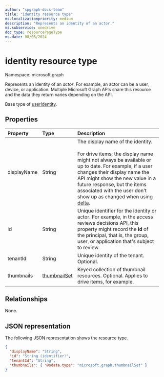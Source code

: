 ```yaml
---
author: "spgraph-docs-team"
title: "identity resource type"
ms.localizationpriority: medium
description: "Represents an identity of an actor."
ms.subservice: onedrive
doc_type: resourcePageType
ms.date: 08/08/2024
---
```


# identity resource type

Namespace: microsoft.graph

Represents an identity of an _actor_. For example, an actor can be a user, device, or application. Multiple Microsoft Graph APIs share this resource and the data they return varies depending on the API.

Base type of [userIdentity](useridentity.md).

## Properties

| Property    | Type   | Description                                                                                                                                                                                                                                                                                                           |
|:------------|:-------|:----------------------------------------------------------------------------------------------------------------------------------------------------------------------------------------------------------------------------------------------------------------------------------------------------------------------|
| displayName         | String | The display name of the identity.<br/><br/>For drive items, the display name might not always be available or up to date. For example, if a user changes their display name the API might show the new value in a future response, but the items associated with the user don't show up as changed when using [delta](../api/driveitem-delta.md).       |
| id                  | String | Unique identifier for the identity or actor. For example, in the access reviews decisions API, this property might record the **id** of the principal, that is, the group, user, or application that's subject to review. |
| tenantId            | String | Unique identity of the tenant. Optional.                                    |
| thumbnails          | [thumbnailSet](thumbnailset.md) | Keyed collection of thumbnail resources. Optional. Applies to drive items, for example. |

## Relationships

None.

## JSON representation

The following JSON representation shows the resource type.

<!-- { "blockType": "resource", "@odata.type": "microsoft.graph.identity",
  "openType": true,
 "optionalProperties": ["displayName", "thumbnails"] } -->
```json
{
  "displayName": "String",
  "id": "String (identifier)",
  "tenantId": "String",
  "thumbnails": { "@odata.type": "microsoft.graph.thumbnailSet" }
}
```

<!-- uuid: 8fcb5dbc-d5aa-4681-8e31-b001d5168d79
2015-10-25 14:57:30 UTC -->
<!-- {
  "type": "#page.annotation",
  "description": "Identity contains information about an app, user, or group.",
  "keywords": "identity,owner,modifier,app,user,group",
  "section": "documentation",
  "tocPath": "Resources/Identity"

} -->


